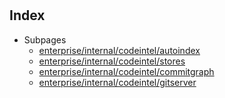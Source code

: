 # 

## Index

* Subpages
  * [enterprise/internal/codeintel/autoindex](codeintel/autoindex.md)
  * [enterprise/internal/codeintel/stores](codeintel/stores.md)
  * [enterprise/internal/codeintel/commitgraph](codeintel/commitgraph.md)
  * [enterprise/internal/codeintel/gitserver](codeintel/gitserver.md)


